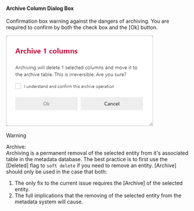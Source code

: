 #### Archive Column Dialog Box  

Confirmation box warning against the dangers of archiving.  You are required to confirm by both the check box and the [Ok] button.

<img 
    src="images/bimlflex-app-dialog-archive-column-list.png" 
    class="border-image" 
    style="border: 1px solid #CCC;" 
    title="Archive Multiple Columns Dialog Box" 
/>

>[!WARNING]
> Archive:  
> Archiving is a permanent removal of the selected entity from it's associated table in the metadata database.  The best practice is to first use the [Deleted] flag to `soft delete` if you need to remove an entity.  [Archive] should only be used in the case that both:
>
> 1. The only fix to the current issue requires the [Archive] of the selected entity.
> 2. The full implications that the removing of the selected entity from the metadata system will cause.
